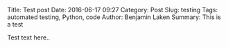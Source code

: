 Title: Test post
Date: 2016-06-17 09:27
Category: Post
Slug: testing
Tags: automated testing, Python, code
Author: Benjamin Laken
Summary: This is a test


Test text here..